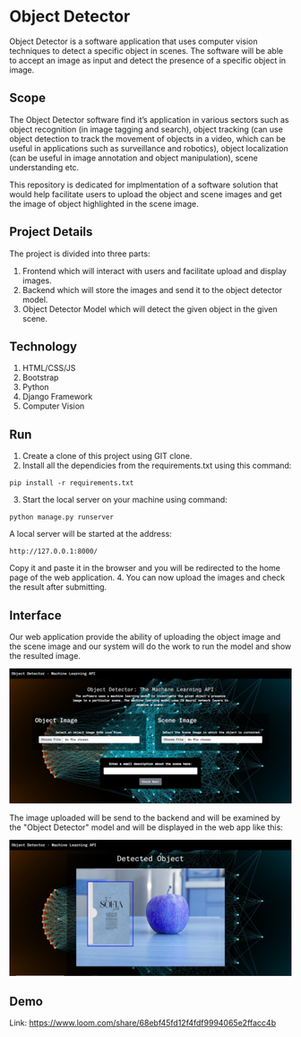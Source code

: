 # Object Detector

Object Detector is a software application that uses computer vision techniques to detect a specific object in scenes. The software will be able to accept an image as input and detect the presence of a specific object in image.  

## Scope
The Object Detector software find it’s application in various sectors such as object recognition (in image tagging and search), object tracking (can use object detection to track the movement of objects in a video, which can be useful in applications such as surveillance and robotics), object localization (can be useful in image annotation and object manipulation), scene understanding etc.

This repository is dedicated for implmentation of a software solution that would help facilitate users to upload the object and scene images and get the image of object highlighted in the scene image.

## Project Details

The project is divided into three parts:  
1. Frontend which will interact with users and facilitate upload and display images.
2. Backend which will store the images and send it to the object detector model.
3. Object Detector Model which will detect the given object in the given scene.

## Technology
1. HTML/CSS/JS
2. Bootstrap
3. Python
4. Django Framework
5. Computer Vision

## Run
1. Create a clone of this project using GIT clone.
2. Install all the dependicies from the requirements.txt using this command:
```
pip install -r requirements.txt
```
3. Start the local server on your machine using command:
```
python manage.py runserver
```
A local server will be started at the address:
```
http://127.0.0.1:8000/
```
Copy it and paste it in the browser and you will be redirected to the home page of the web application.
4. You can now upload the images and check the result after submitting.

## Interface
Our web application provide the ability of uploading the object image and the scene image and our system will do the work to run the model and show the resulted image.

<img src="statics\homepage.jpg" />  

The image uploaded will be send to the backend and will be examined by the "Object Detector" model and will be displayed in the web app like this:

<img src="statics\resultpage.jpg" />

## Demo

Link: https://www.loom.com/share/68ebf45fd12f4fdf9994065e2ffacc4b
